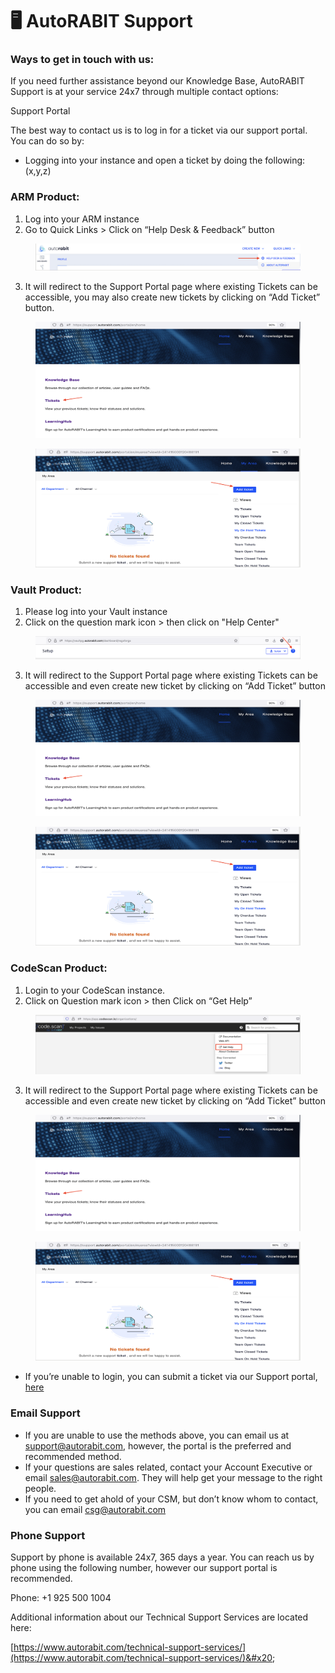 # 🖥️ AutoRABIT Support

### Ways to get in touch with us:

If you need further assistance beyond our Knowledge Base, AutoRABIT Support is at your service 24x7 through multiple contact options:

Support Portal

The best way to contact us is to log in for a ticket via our support portal. You can do so by:

* Logging into your instance and open a ticket by doing the following: (x,y,z)

### ARM Product:

1. Log into your ARM instance
2. Go to Quick Links > Click on “Help Desk & Feedback” button

<figure><img src="../../.gitbook/assets/image (33).png" alt=""><figcaption></figcaption></figure>

3. It will redirect to the Support Portal page where existing Tickets can be accessible, you may also create new tickets by clicking on “Add Ticket” button.

&#x20;

<figure><img src="../../.gitbook/assets/image (34).png" alt=""><figcaption></figcaption></figure>

&#x20;

<figure><img src="../../.gitbook/assets/image (35).png" alt=""><figcaption></figcaption></figure>

### Vault Product:

1. Please log into your Vault instance
2. Click on the question mark icon > then click on "Help Center"

<figure><img src="../../.gitbook/assets/image (36).png" alt=""><figcaption></figcaption></figure>

3. It will redirect to the Support Portal page where existing Tickets can be accessible and even create new ticket by clicking on “Add Ticket” button

<figure><img src="../../.gitbook/assets/image (37).png" alt=""><figcaption></figcaption></figure>

<figure><img src="../../.gitbook/assets/image (38).png" alt=""><figcaption></figcaption></figure>

### CodeScan Product:

1. Login to your CodeScan instance.
2. Click on Question mark icon > then Click on “Get Help”

<figure><img src="../../.gitbook/assets/image (39).png" alt=""><figcaption></figcaption></figure>

3. It will redirect to the Support Portal page where existing Tickets can be accessible and even create new ticket by clicking on “Add Ticket” button

<figure><img src="../../.gitbook/assets/image (40).png" alt=""><figcaption></figcaption></figure>

<figure><img src="../../.gitbook/assets/image (41).png" alt=""><figcaption></figcaption></figure>

* If you’re unable to login, you can submit a ticket via our Support portal, [here](https://support.autorabit.com/portal/en/newticket?departmentId=241415000000006907\&layoutId=241415000000074011)

### Email Support

* If you are unable to use the methods above, you can email us at support@autorabit.com, however, the portal is the preferred and recommended method.
* If your questions are sales related, contact your Account Executive or email sales@autorabit.com. They will help get your message to the right people.&#x20;
* If you need to get ahold of your CSM, but don’t know whom to contact, you can email csg@autorabit.com &#x20;

### Phone Support&#x20;

Support by phone is available 24x7, 365 days a year. You can reach us by phone using the following number, however our support portal is recommended.

Phone: +1 925 500 1004

Additional information about our Technical Support Services are located here:

[https://www.autorabit.com/technical-support-services/](https://www.autorabit.com/technical-support-services/)&#x20;
